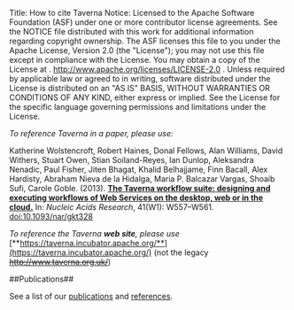 Title:     How to cite Taverna
Notice:    Licensed to the Apache Software Foundation (ASF) under one
           or more contributor license agreements.  See the NOTICE file
           distributed with this work for additional information
           regarding copyright ownership.  The ASF licenses this file
           to you under the Apache License, Version 2.0 (the
           "License"); you may not use this file except in compliance
           with the License.  You may obtain a copy of the License at
           .
             http://www.apache.org/licenses/LICENSE-2.0
           .
           Unless required by applicable law or agreed to in writing,
           software distributed under the License is distributed on an
           "AS IS" BASIS, WITHOUT WARRANTIES OR CONDITIONS OF ANY
           KIND, either express or implied.  See the License for the
           specific language governing permissions and limitations
           under the License.

*To reference Taverna in a paper, please use:*

Katherine Wolstencroft, Robert Haines, Donal Fellows, Alan Williams, David Withers, Stuart Owen, Stian Soiland-Reyes, Ian Dunlop, Aleksandra Nenadic, Paul Fisher, Jiten Bhagat, Khalid Belhajjame, Finn Bacall, Alex Hardisty, Abraham Nieva de la Hidalga, Maria P. Balcazar Vargas, Shoaib Sufi, Carole Goble. (2013).
[**The Taverna workflow suite: designing and executing workflows of Web Services on the desktop, web or in the cloud.**](http://nar.oxfordjournals.org/content/41/W1/W557)
In: *Nucleic Acids Research*, 41(W1): W557&ndash;W561.
[doi:10.1093/nar/gkt328](http://dx.doi.org/10.1093/nar/gkt328)

*To reference the Taverna **web site**, please use* [**https://taverna.incubator.apache.org/**](https://taverna.incubator.apache.org/) (not the legacy <del>http://www.taverna.org.uk/</del>)

##Publications##

See a list of our [publications](/community/publications) and [references](/community/references).
